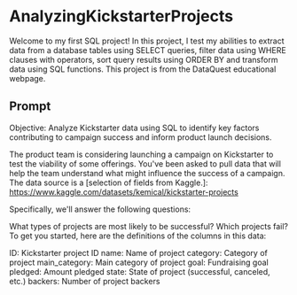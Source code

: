 # AnalyzingKickstarterProjects

Welcome to my first SQL project! In this project, I test my abilities to extract data from a database tables using SELECT queries, filter data using WHERE clauses with operators, sort query results using ORDER BY
and transform data using SQL functions. This project is from the DataQuest educational webpage.

## Prompt

Objective: Analyze Kickstarter data using SQL to identify key factors contributing to campaign success and inform product launch decisions.

The product team is considering launching a campaign on Kickstarter to test the viability of some offerings. You've been asked to pull data that will help the team understand what might influence the success of a campaign. The data source is a [selection of fields from Kaggle.]: https://www.kaggle.com/datasets/kemical/kickstarter-projects

Specifically, we'll answer the following questions:

What types of projects are most likely to be successful?
Which projects fail?
To get you started, here are the definitions of the columns in this data:

ID: Kickstarter project ID
name: Name of project
category: Category of project
main_category: Main category of project
goal: Fundraising goal
pledged: Amount pledged
state: State of project (successful, canceled, etc.)
backers: Number of project backers
